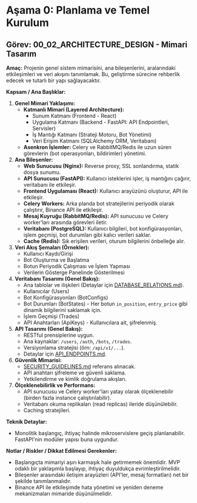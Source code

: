 # Aşama 0: Planlama ve Temel Kurulum
## Görev: 00_02_ARCHITECTURE_DESIGN - Mimari Tasarım

**Amaç:** Projenin genel sistem mimarisini, ana bileşenlerini, aralarındaki etkileşimleri ve veri akışını tanımlamak. Bu, geliştirme sürecine rehberlik edecek ve tutarlı bir yapı sağlayacaktır.

**Kapsam / Ana Başlıklar:**
1.  **Genel Mimari Yaklaşımı:**
    *   **Katmanlı Mimari (Layered Architecture):**
        *   Sunum Katmanı (Frontend - React)
        *   Uygulama Katmanı (Backend - FastAPI: API Endpointleri, Servisler)
        *   İş Mantığı Katmanı (Strateji Motoru, Bot Yönetimi)
        *   Veri Erişim Katmanı (SQLAlchemy ORM, Veritabanı)
    *   **Asenkron İşlemler:** Celery ve RabbitMQ/Redis ile uzun süren görevlerin (bot operasyonları, bildirimler) yönetimi.
2.  **Ana Bileşenler:**
    *   **Web Sunucusu (Nginx):** Reverse proxy, SSL sonlandırma, statik dosya sunumu.
    *   **API Sunucusu (FastAPI):** Kullanıcı isteklerini işler, iş mantığını çağırır, veritabanı ile etkileşir.
    *   **Frontend Uygulaması (React):** Kullanıcı arayüzünü oluşturur, API ile etkileşir.
    *   **Celery Workers:** Arka planda bot stratejilerini periyodik olarak çalıştırır, Binance API ile etkileşir.
    *   **Mesaj Kuyruğu (RabbitMQ/Redis):** API sunucusu ve Celery worker'ları arasında görevleri iletir.
    *   **Veritabanı (PostgreSQL):** Kullanıcı bilgileri, bot konfigürasyonları, işlem geçmişi, bot durumları gibi kalıcı verileri saklar.
    *   **Cache (Redis):** Sık erişilen verileri, oturum bilgilerini önbelleğe alır.
3.  **Veri Akış Şemaları (Örnekler):**
    *   Kullanıcı Kaydı/Girişi
    *   Bot Oluşturma ve Başlatma
    *   Botun Periyodik Çalışması ve İşlem Yapması
    *   Verilerin Gösterge Panelinde Gösterilmesi
4.  **Veritabanı Tasarımı (Genel Bakış):**
    *   Ana tablolar ve ilişkileri (Detaylar için [DATABASE_RELATIONS.md](_PARENT_DIR_/_PARENT_DIR_/DOCS/DATABASE_RELATIONS.md)).
    *   Kullanıcılar (Users)
    *   Bot Konfigürasyonları (BotConfigs)
    *   Bot Durumları (BotStates) - Her botun `in_position`, `entry_price` gibi dinamik bilgilerini saklamak için.
    *   İşlem Geçmişi (Trades)
    *   API Anahtarları (ApiKeys) - Kullanıcılara ait, şifrelenmiş.
5.  **API Tasarımı (Genel Bakış):**
    *   RESTful prensiplerine uygun.
    *   Ana kaynaklar: `/users`, `/auth`, `/bots`, `/trades`.
    *   Versiyonlama stratejisi (örn: `/api/v1/...`).
    *   Detaylar için [API_ENDPOINTS.md](_PARENT_DIR_/_PARENT_DIR_/DOCS/API_ENDPOINTS.md).
6.  **Güvenlik Mimarisi:**
    *   [SECURITY_GUIDELINES.md](_PARENT_DIR_/_PARENT_DIR_/SECURITY_GUIDELINES.md) referans alınacak.
    *   API anahtarı şifreleme ve güvenli saklama.
    *   Yetkilendirme ve kimlik doğrulama akışları.
7.  **Ölçeklenebilirlik ve Performans:**
    *   API sunucusu ve Celery worker'ları yatay olarak ölçeklenebilir (birden fazla instance çalıştırılabilir).
    *   Veritabanı okuma replikaları (read replicas) ileride düşünülebilir.
    *   Caching stratejileri.

**Teknik Detaylar:**
*   Monolitik başlangıç, ihtiyaç halinde mikroservislere geçiş planlanabilir. FastAPI'nin modüler yapısı buna uygundur.

**Notlar / Riskler / Dikkat Edilmesi Gerekenler:**
*   Başlangıçta mimariyi aşırı karmaşık hale getirmemek önemlidir. MVP odaklı bir yaklaşımla başlayıp, ihtiyaç duyuldukça evrimleştirilmelidir.
*   Bileşenler arasındaki iletişim arayüzleri (API'ler, mesaj formatları) net bir şekilde tanımlanmalıdır.
*   Binance API ile etkileşimde hata yönetimi ve yeniden deneme mekanizmaları mimaride düşünülmelidir.
